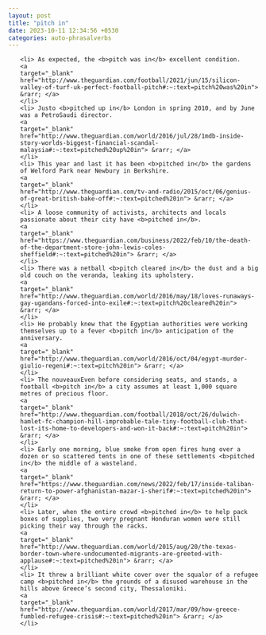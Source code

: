 ```yaml
---
layout: post
title: "pitch in"
date: 2023-10-11 12:34:56 +0530
categories: auto-phrasalverbs
---
```

<ol>

    <li> As expected, the <b>pitch was in</b> excellent condition.
    <a 
    target="_blank" 
    href="http://www.theguardian.com/football/2021/jun/15/silicon-valley-of-turf-uk-perfect-football-pitch#:~:text=pitch%20was%20in"> &rarr; </a>
    </li>
    <li> Justo <b>pitched up in</b> London in spring 2010, and by June was a PetroSaudi director.
    <a 
    target="_blank" 
    href="http://www.theguardian.com/world/2016/jul/28/1mdb-inside-story-worlds-biggest-financial-scandal-malaysia#:~:text=pitched%20up%20in"> &rarr; </a>
    </li>
    <li> This year and last it has been <b>pitched in</b> the gardens of Welford Park near Newbury in Berkshire.
    <a 
    target="_blank" 
    href="http://www.theguardian.com/tv-and-radio/2015/oct/06/genius-of-great-british-bake-off#:~:text=pitched%20in"> &rarr; </a>
    </li>
    <li> A loose community of activists, architects and locals passionate about their city have <b>pitched in</b>.
    <a 
    target="_blank" 
    href="https://www.theguardian.com/business/2022/feb/10/the-death-of-the-department-store-john-lewis-coles-sheffield#:~:text=pitched%20in"> &rarr; </a>
    </li>
    <li> There was a netball <b>pitch cleared in</b> the dust and a big old couch on the veranda, leaking its upholstery.
    <a 
    target="_blank" 
    href="http://www.theguardian.com/world/2016/may/18/loves-runaways-gay-ugandans-forced-into-exile#:~:text=pitch%20cleared%20in"> &rarr; </a>
    </li>
    <li> He probably knew that the Egyptian authorities were working themselves up to a fever <b>pitch in</b> anticipation of the anniversary.
    <a 
    target="_blank" 
    href="http://www.theguardian.com/world/2016/oct/04/egypt-murder-giulio-regeni#:~:text=pitch%20in"> &rarr; </a>
    </li>
    <li> The nouveauxEven before considering seats, and stands, a football <b>pitch in</b> a city assumes at least 1,000 square metres of precious floor.
    <a 
    target="_blank" 
    href="http://www.theguardian.com/football/2018/oct/26/dulwich-hamlet-fc-champion-hill-improbable-tale-tiny-football-club-that-lost-its-home-to-developers-and-won-it-back#:~:text=pitch%20in"> &rarr; </a>
    </li>
    <li> Early one morning, blue smoke from open fires hung over a dozen or so scattered tents in one of these settlements <b>pitched in</b> the middle of a wasteland.
    <a 
    target="_blank" 
    href="https://www.theguardian.com/news/2022/feb/17/inside-taliban-return-to-power-afghanistan-mazar-i-sherif#:~:text=pitched%20in"> &rarr; </a>
    </li>
    <li> Later, when the entire crowd <b>pitched in</b> to help pack boxes of supplies, two very pregnant Honduran women were still picking their way through the racks.
    <a 
    target="_blank" 
    href="http://www.theguardian.com/world/2015/aug/20/the-texas-border-town-where-undocumented-migrants-are-greeted-with-applause#:~:text=pitched%20in"> &rarr; </a>
    </li>
    <li> It threw a brilliant white cover over the squalor of a refugee camp <b>pitched in</b> the grounds of a disused warehouse in the hills above Greece’s second city, Thessaloniki.
    <a 
    target="_blank" 
    href="http://www.theguardian.com/world/2017/mar/09/how-greece-fumbled-refugee-crisis#:~:text=pitched%20in"> &rarr; </a>
    </li>
